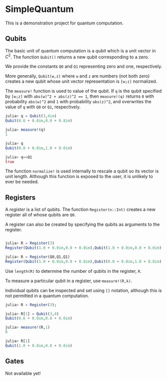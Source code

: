 # SimpleQuantum

This is a demonstration project for quantum computation. 

## Qubits

The basic unit of quantum computation is a *qubit* which is a unit
vector in $C^2$. The function `Qubit()` returns a new qubit corresponding
to a zero. 

We provide the constants `Q0` and `Q1` representing zero and one, 
respectively.

More generally, `Qubit(w,z)` where `w` and `z` are numbers (not both zero)
creates a new qubit whose unit vector representation is `[w;z]` normalized.

The `measure!` function is used to value of the qubit. If `q` is the qubit
specified by `[w;z]` with `abs(w)^2 + abs(z)^2 == 1`, then `measure!(q)` 
returns `0` with probability `abs(w)^2` and `1` with probability `abs(z)^2`, 
and overwrites the value of `q` with `Q0` or `Q1`, respectively.

```julia
julia> q = Qubit(3,4im)
Qubit(0.6 + 0.0im,0.0 + 0.8im)

julia> measure!(q)
1

julia> q
Qubit(0.0 + 0.0im,1.0 + 0.0im)

julia> q==Q1
true
```

The function `normalize!` is used internally to rescale a qubit so its
vector is unit length. Although this function is exposed to the user,
it is unlikely to ever be needed.

## Registers

A *register* is a list of qubits. The function `Register(n::Int)` creates
a new register all of whose qubits are `Q0`. 

A register can also be created by specifying the qubits as arguments to 
the register.
```julia

julia> R = Register(3)
Register(Qubit(1.0 + 0.0im,0.0 + 0.0im),Qubit(1.0 + 0.0im,0.0 + 0.0im),Qubit(1.0 + 0.0im,0.0 + 0.0im))

julia> R = Register(Q0,Q1,Q1)
Register(Qubit(1.0 + 0.0im,0.0 + 0.0im),Qubit(0.0 + 0.0im,1.0 + 0.0im),Qubit(0.0 + 0.0im,1.0 + 0.0im))
```

Use `length(R)` to determine the number of qubits in the register, `R`.

To measure a particular qubit in a register, use `measure!(R,k)`.

Individual qubits can be inspected and set using `[]` notation, although this
is not permitted in a quantum computation.
```julia
julia> R = Register(3);

julia> R[1] = Qubit(3,4)
Qubit(0.6 + 0.0im,0.8 + 0.0im)

julia> measure!(R,1)
0

julia> R[1]
Qubit(1.0 + 0.0im,0.0 + 0.0im)
```

## Gates

Not available yet!
